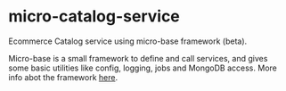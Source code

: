 # micro-catalog-service

Ecommerce Catalog service using micro-base framework (beta).

Micro-base is a small framework to define and call services, and gives some basic utilities like config, logging, jobs and MongoDB access.
More info abot the framework [here](https://github.com/ncornag/micro-base/tree/develop).
